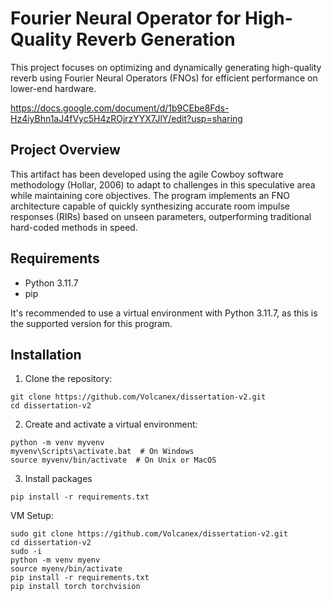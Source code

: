 
# Fourier Neural Operator for High-Quality Reverb Generation

This project focuses on optimizing and dynamically generating high-quality reverb using Fourier Neural Operators (FNOs) for efficient performance on lower-end hardware.

https://docs.google.com/document/d/1b9CEbe8Fds-Hz4iyBhn1aJ4fVyc5H4zROjrzYYX7JlY/edit?usp=sharing

## Project Overview

This artifact has been developed using the agile Cowboy software methodology (Hollar, 2006) to adapt to challenges in this speculative area while maintaining core objectives. The program implements an FNO architecture capable of quickly synthesizing accurate room impulse responses (RIRs) based on unseen parameters, outperforming traditional hard-coded methods in speed.

## Requirements

- Python 3.11.7
- pip

It's recommended to use a virtual environment with Python 3.11.7, as this is the supported version for this program.

## Installation

1. Clone the repository:

```
git clone https://github.com/Volcanex/dissertation-v2.git
cd dissertation-v2
```

2. Create and activate a virtual environment:

```
python -m venv myvenv
myvenv\Scripts\activate.bat  # On Windows
source myvenv/bin/activate  # On Unix or MacOS

```
3. Install packages

 ```
pip install -r requirements.txt

```
VM Setup:

```
sudo git clone https://github.com/Volcanex/dissertation-v2.git
cd dissertation-v2
sudo -i
python -m venv myenv
source myenv/bin/activate
pip install -r requirements.txt
pip install torch torchvision
```
